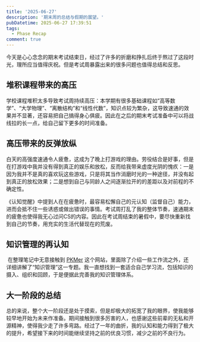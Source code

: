 ```yaml
---
title: '2025-06-27'
description: '期末周的总结与假期的展望。'
pubDatetime: 2025-06-27 17:39:51
tags: 
  - Phase Recap
comment: true
---
```




今天是心心念念的期末考试结束日，经过了许多的折磨和挣扎后终于熬过了这段时光，理所应当值得庆祝。但是考试周暴露出来的很多问题也值得总结和反思。



## 堆积课程带来的高压

​	学校课程堆积太多导致考试周持续高压：本学期有很多基础课程如“高等数学”、“大学物理”、“离散结构”和“线性代数”，知识点较为繁杂，这导致速通的效果并不显著，还容易把自己搞得身心俱疲。因此在之后的期末考试准备中可以将战线拉的长一点，给自己留下更多的时间准备。



## 高压带来的反弹放纵

​	白天的高强度速通令人疲惫，这成为了晚上打游戏的理由。劳役结合是好事，但是在打游戏中我并没有得到真正的娱乐和放松，反而给我带来虚度光阴的愧疚：一是因为我并不是真的喜欢玩这些游戏，只是将其当作消磨时光的一种途径，并没有起到真正的放松效果；二是想到自己与同龄人之间逐渐拉开的的差距以及对前程的不确定性。

​	《认知觉醒》中提到人在在疲惫时，最容易松懈自己的元认知（监督自己）能力，进而会抵不住一些诱惑或做出错误的事情。考试周打乱了我的整体节奏，速通期末的疲惫也使得我无心过问CS的内容。因此在考试周结束的暑假中，要尽快重新找到自己的节奏，用充实的生活代替现在的荒废。



## 知识管理的再认知

​	在整理笔记中无意接触到 [PKMer](https://pkmer.cn/) 这个网站，里面除了介绍一些工作流之外，还详细讲解了“知识管理”这一专题。我一直想找到一套适合自己学习流，包括知识的摄入、组织和回顾，于是便据此完善我的知识管理体系。



## 大一阶段的总结

​	总的来说，整个大一阶段还是处于摸索，但是却极大的拓宽了我的眼界，使我能够较早地开始为未来作准备。期间接触到很多厉害的人，也感谢这些前辈的无私和开源精神，使得我少走了许多弯路。经过了一年的曲折，我的认知和能力得到了极大的提升，希望接下来的时间能继续坚持之前的优良习惯，减少之前的不良行为。

